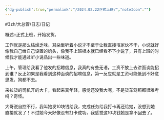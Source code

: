 ```yaml
---
{"dg-publish":true,"permalink":"/2024.02.22正式上班/","noteIcon":""}
---
```



#3zh/大总管/日志/日记

概述::正式上班，开始发货。

工作就是那么枯燥乏味，耳朵里听着小说才不至于让我直接甩家伙不干，小说就好像我自己给自己设置的奶头，像我不上班根本就已经看不下小说了，只有上班的时候我才能通过听小说品出一些味道。

上午，管理给我看了他发的招聘信息，我真的有些无语，工资不放上去讲面谈能招到谁？反正如果是我看到这种面谈的招聘信息，第一反应就是工资可能低到不好意思发，狗都不去。

来拉货的司机开的大卡，看起来真年轻，感觉还没我大呢，不是货车驾照都很难考吗？奇怪。

大哥说自控不行，我叫她发10块钱给我，完成任务给我打卡再还给她，没想到她直接就发了！不过她今天好像没有打卡成功，我感觉这10块钱她是拿不回去了。